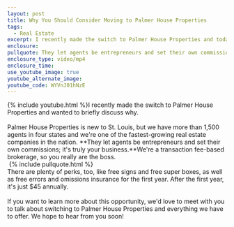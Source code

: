 ```yaml
---
layout: post
title: Why You Should Consider Moving to Palmer House Properties
tags:
  - Real Estate
excerpt: I recently made the switch to Palmer House Properties and today I wanted to give you a little insight to what agents get as members of this team.
enclosure:
pullquote: They let agents be entrepreneurs and set their own commissions.
enclosure_type: video/mp4
enclosure_time:
use_youtube_image: true
youtube_alternate_image:
youtube_code: WYVnJ01hNzE
---
```



{% include youtube.html %}I recently made the switch to Palmer House Properties and wanted to briefly discuss why.
<br>
<br>Palmer House Properties is new to St. Louis, but we have more than 1,500 agents in four states and we're one of the fastest-growing real estate companies in the nation. **They let agents be entrepreneurs and set their own commissions; it's truly your business.**We're a transaction fee-based brokerage, so you really are the boss.
<br> {% include pullquote.html %}
<br>There are plenty of perks, too, like free signs and free super boxes, as well as free errors and omissions insurance for the first year. After the first year, it's just $45 annually.
<br>
<br>If you want to learn more about this opportunity, we'd love to meet with you to talk about switching to Palmer House Properties and everything we have to offer. We hope to hear from you soon!
